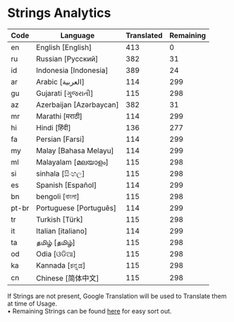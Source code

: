 # Strings Analytics


| Code | Language | Translated | Remaining |
|----|-------|-------|---|
| en | English [English] | 413 | 0 |
| ru | Russian [Русский] | 382 | 31 |
| id | Indonesia [Indonesia] | 389 | 24 |
| ar | Arabic [العربية] | 114 | 299 |
| gu | Gujarati [ગુજરાતી] | 115 | 298 |
| az | Azerbaijan [Azərbaycan] | 382 | 31 |
| mr | Marathi [मराठी] | 114 | 299 |
| hi | Hindi [हिंदी] | 136 | 277 |
| fa | Persian [Farsi] | 114 | 299 |
| my | Malay [Bahasa Melayu] | 114 | 299 |
| ml | Malayalam [മലയാളം] | 115 | 298 |
| si | sinhala [සිංහල] | 115 | 298 |
| es | Spanish [Español] | 114 | 299 |
| bn | bengoli [বাংলা] | 115 | 298 |
| pt-br | Portuguese [Português] | 114 | 299 |
| tr | Turkish [Türk] | 115 | 298 |
| it | Italian [italiano] | 114 | 299 |
| ta | தமிழ் [தமிழ்] | 115 | 298 |
| od | Odia [ଓଡିଆ] | 115 | 298 |
| ka | Kannada [ಕನ್ನಡ] | 115 | 298 |
| cn | Chinese [简体中文] | 115 | 298 |


If Strings are not present, Google Translation will be used to Translate them at time of Usage.
<br>• Remaining Strings can be found [here](./remaining.csv) for easy sort out.